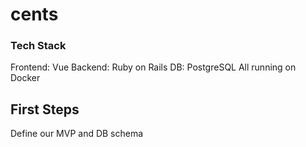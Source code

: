 # cents

### Tech Stack
Frontend: Vue
Backend: Ruby on Rails
DB: PostgreSQL
All running on Docker

## First Steps
Define our MVP and DB schema 
